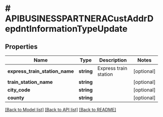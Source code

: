 # # APIBUSINESSPARTNERACustAddrDepdntInformationTypeUpdate

## Properties

Name | Type | Description | Notes
------------ | ------------- | ------------- | -------------
**express_train_station_name** | **string** | Express train station | [optional]
**train_station_name** | **string** |  | [optional]
**city_code** | **string** |  | [optional]
**county** | **string** |  | [optional]

[[Back to Model list]](../../README.md#models) [[Back to API list]](../../README.md#endpoints) [[Back to README]](../../README.md)
